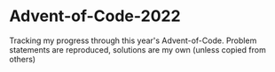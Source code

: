 # Advent-of-Code-2022
Tracking my progress through this year's Advent-of-Code. Problem statements are reproduced, solutions are my own (unless copied from others)
